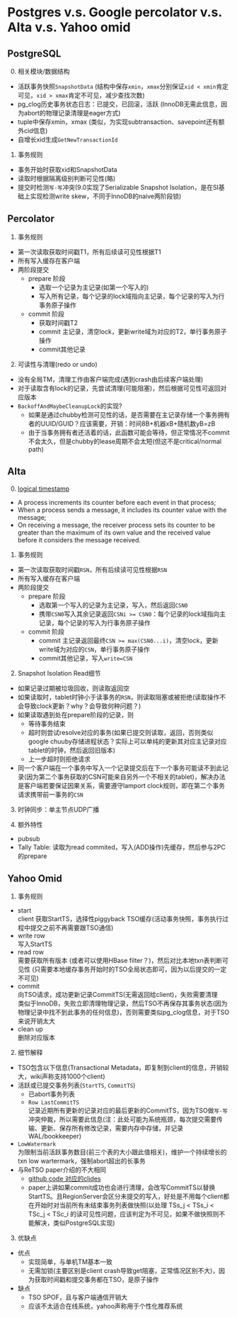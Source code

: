 Postgres v.s. Google percolator v.s. Alta v.s. Yahoo omid
============================================

PostgreSQL
----------------
0. 相关模块/数据结构
  * 活跃事务快照`SnapshotData` (结构中保存`xmin`，`xmax`分别保证`xid < xmin`肯定可见，`xid > xmax`肯定不可见，减少查找次数)
  * pg_clog历史事务状态日志：已提交，已回滚，活跃 (InnoDB无需此信息，因为abort的物理记录清理是eager方式)
  * tuple中保存xmin，xmax (类似，为实现subtransaction、savepoint还有额外cid信息)
  * 自增长xid生成`GetNewTransactionId`
1. 事务规则
  * 事务开始时获取xid和SnapshotData
  * 读取时根据隔离级别判断可见性(略)
  * 提交时检测`写-写`冲突(9.0实现了Serializable Snapshot Isolation，是在SI基础上实现检测write skew，不同于InnoDB的naive两阶段锁)

Percolator
----------------
1. 事务规则
  * 第一次读取获取时间戳T1，所有后续读可见性根据T1
  * 所有写入缓存在客户端
  * 两阶段提交
    * prepare 阶段
	  * 选取一个记录为主记录(如第一个写入的)
	  * 写入所有记录，每个记录的lock域指向主记录，每个记录的写入为行事务原子操作
	* commit 阶段
	  * 获取时间戳T2
	  * commit 主记录，清空lock，更新write域为对应的T2，单行事务原子操作
	  * commit其他记录

2. 可读性与清理(redo or undo)
  * 没有全局TM，清理工作由客户端完成(遇到crash由后续客户端处理)
  * 对于读取含有lock的记录，先尝试清理(可能阻塞)，然后根据可见性可返回对应版本
  * `BackoffAndMaybeCleanupLock`的实现?
      * 如果是通过chubby检测可见性的话，是否需要在主记录存储一个事务拥有者的UUID/GUID？应该需要，开销：时间8B+机器xB+随机数yB=zB
      * 由于当事务拥有者还活着的话，此函数可能会等待，但正常情况不commit不会太久，但是chubby的lease周期不会太短(但这不是critical/normal path)
	
Alta
-----------------
0. [logical timestamp](http://en.wikipedia.org/wiki/Lamport_timestamps)
  * A process increments its counter before each event in that process;
  * When a process sends a message, it includes its counter value with the message;
  * On receiving a message, the receiver process sets its counter to be greater than the maximum of its own value and the received value before it considers the message received.
  
1. 事务规则
  * 第一次读取获取时间戳`RSN`，所有后续读可见性根据`RSN`
  * 所有写入缓存在客户端
  * 两阶段提交
    * prepare 阶段
	  * 选取第一个写入的记录为主记录，写入，然后返回`CSN0`
	  * 携带`CSN0`写入其余记录返回`CSNi >= CSN0`：每个记录的lock域指向主记录，每个记录的写入为行事务原子操作
	* commit 阶段
	  * commit 主记录返回最终`CSN >= max(CSN0...i)`，清空lock，更新write域为对应的`CSN`，单行事务原子操作
	  * commit其他记录，写入`write=CSN`

2. Snapshot Isolation Read细节
  * 如果记录过期被垃圾回收，则读取返回空
  * 如果读取时，tablet时钟小于读事务的`RSN`，则读取阻塞或被拒绝(读取操作不会导致clock更新？why？会导致何种问题？)
  * 如果读取遇到处在prepare阶段的记录，则
      * 等待事务结束
      * 超时则尝试resolve对应的事务(如果已提交则读取，返回，否则类似google chuuby存储进程状态？实际上可以单纯的更新其对应主记录对应tablet的时钟，然后返回旧版本)
      * 上一步超时则拒绝请求
  * 同一个客户端在一个事务中写入一个记录提交后在下一个事务可能读不到此记录(因为第二个事务获取的CSN可能来自另外一个不相关的tablet)，解决办法是客户端若要保证因果关系，需要遵守lamport clock规则，即在第二个事务请求携带前一事务的`CSN`

3. 时钟同步：单主节点UDP广播

4. 额外特性
  * pubsub
  * Tally Table: 读取为read commited，写入(ADD操作)先缓存，然后参与2PC的prepare


Yahoo Omid
-----------------
1. 事务规则
  * start  
    client 获取StartTS，选择性piggyback TSO缓存(活动事务快照，事务执行过程中提交之前不再需要跟TSO通信)
  * write row  
    写入StartTS
  * read row  
    需要获取所有版本 (或者可以使用HBase filter？)，然后对比本地txn表判断可见性 (只需要本地缓存事务开始时的TSO全局状态即可，因为以后提交的一定不可见)
  * commit  
    向TSO请求，成功更新记录CommitTS(无需返回给client)，失败需要清理  
    类似于InnoDB，失败立即清理物理记录，然后TSO不再保存其事务状态(因为物理记录中找不到此事务的任何信息)，否则需要类似pg_clog信息，对于TSO来说开销太大
  * clean up  
    删除对应版本

2. 细节解释
  * TSO包含以下信息(Transactional Metadata，即复制到client的信息，开销较大，wiki声称支持1000个client)
  * 活跃或已提交事务列表(`StartTS`, `CommitTS`)
	 * 已abort事务列表
	 * `Row LastCommitTS`  
	  记录近期所有更新的记录对应的最后更新的CommitTS，因为TSO做`写-写`冲突仲裁，所以需要此信息(注：此处可能为系统瓶颈，每次提交需要传输、更新、保存所有修改记录，需要内存中存储，并记录WAL/bookkeeper)
  * `LowWatermark`  
	  为限制当前活跃事务数目(前三个表的大小跟此值相关)，维护一个持续增长的txn low wartermark，强制abort超出的长事务
  * 与ReTSO paper介绍的不大相同
      * [github code 对应的clides](http://yahoo.github.io/omid/docs/hadoop-summit-europe-2013.pdf)
      * paper上讲如果commit成功也会进行清理，会改写CommitTS以替换StartTS。且RegionServer会区分未提交的写入，好处是不用每个client都在开始时对当前所有未结束事务列表做快照(以处理 TSs_j < TSs_i < TSc_j < TSc_i 的读可见性问题，应该判定为不可见，如果不做快照则不能解决，类似PostgreSQL实现)

3. 优缺点
  * 优点
     * 实现简单，与单机TM基本一致
     * 无需加锁(主要区别是client crash导致get阻塞，正常情况区别不大)，因为获取时间戳和提交事务都在TSO，是原子操作
  * 缺点
     * TSO SPOF，且与客户端通信开销大
     * 应该不太适合在线系统，yahoo声称用于个性化推荐系统
